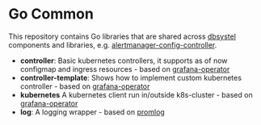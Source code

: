 # Go Common

This repository contains Go libraries that are shared across [dbsystel](https://github.com/dbsystel) components and libraries, e.g. [alertmanager-config-controller](https://github.com/dbsystel/alertmanager-config-controller).

* **controller**: Basic kubernetes controllers, it supports as of now configmap and ingress resources - based on [grafana-operator](https://github.com/tsloughter/grafana-operator)
* **controller-template**: Shows how to implement custom kubernetes controller - based on [grafana-operator](https://github.com/tsloughter/grafana-operator)
* **kubernetes** A kubernetes client run in/outside k8s-cluster - based on [grafana-operator](https://github.com/tsloughter/grafana-operator)
* **log**: A logging wrapper - based on [promlog](https://github.com/prometheus/common/tree/master/promlog)
